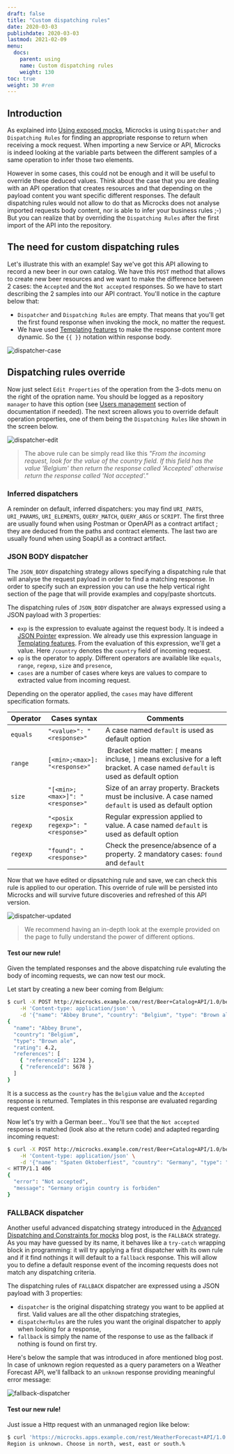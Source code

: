 ```yaml
---
draft: false
title: "Custom dispatching rules"
date: 2020-03-03
publishdate: 2020-03-03
lastmod: 2021-02-09
menu:
  docs:
    parent: using
    name: Custom dispatching rules
    weight: 130
toc: true
weight: 30 #rem
---
```


## Introduction

As explained into [Using exposed mocks](../../mocks), Microcks is using `Dispatcher` and `Dispatching Rules` for finding an appropriate response to return when receiving a mock request. When importing a new Service or API, Microcks is indeed looking at the variable parts between the different samples of a same operation to infer those two elements.

However in some cases, this could not be enough and it will be useful to override these deduced values. Think about the case that you are dealing with an API operation that creates resources and that depending on the payload content you want specific different responses. The default dispatching rules would not allow to do that as Microcks does not analyse imported requests body content, nor is able to infer your business rules ;-) But you can realize that by overriding the `Dispatching Rules` after the first import of the API into the repository.


## The need for custom dispatching rules

Let's illustrate this with an example! Say we've got this API allowing to record a new beer in our own catalog. We have this `POST` method that allows to create new beer resources and we want to make the difference between 2 cases: the `Accepted` and the `Not accepted` responses. So we have to start describing the 2 samples into our API contract. You'll notice in the capture below that:

* `Dispatcher` and `Dispatching Rules` are empty. That means that you'll get the first found response when invoking the mock, no matter the request.
* We have used [Templating features](../templates/) to make the response content more dynamic. So the `{{ }}` notation within response body.

![dispatcher-case](/images/dispatcher-case.png)

## Dispatching rules override

Now just select `Edit Properties` of the operation from the 3-dots menu on the right of the opration name. You should be logged as a repository `manager` to have this option (see [Users management](../administrating/users/) section of documentation if needed). The next screen allows you to override default operation properties, one of them being the `Dispatching Rules` like shown in the screen below.

![dispatcher-edit](/images/dispatcher-edit.png)

> The above rule can be simply read like this *"From the incoming request, look for the value of the country field. If this field has the value 'Belgium' then return the response called 'Accepted' otherwise return the response called 'Not accepted'."*

### Inferred dispatchers

A reminder on default, inferred dispatchers: you may find `URI_PARTS`, `URI_PARAMS`, `URI_ELEMENTS`, `QUERY_MATCH`, `QUERY_ARGS` or `SCRIPT`. The first three are usually found when using Postman or OpenAPI as a contract artifact ; they are deduced from the paths and contract elements. The last two are usually found when using SoapUI as a contract artifact.

### JSON BODY dispatcher

The `JSON_BODY` dispatching strategy allows specifying a dispatching rule that will analyse the request payload in order to find a matching response. In order to specify such an expression you can use the help vertical right section of the page that will provide examples and copy/paste shortcuts.

The dispatching rules of `JSON_BODY` dispatcher are always expressed using a JSON payload with 3 properties:

* `exp` is the expression to evaluate against the request body. It is indeed a [JSON Pointer](https://tools.ietf.org/html/rfc6901) expression. We already use this expression language in [Templating features](../templates/#json-body-pointer-expression). From the evaluation of this expression, we'll get a value. Here `/country` denotes the `country` field of incoming request.
* `op` is the operator to apply. Different operators are available like `equals`, `range`, `regexp`, `size` and `presence`,
* `cases` are a number of cases where keys are values to compare to extracted value from incoming request.

Depending on the operator applied, the `cases` may have different specification formats.

| Operator | Cases syntax | Comments |
| ---------- | ----------------- | ------- |
| `equals` | `"<value>": "<response>"` | A case named `default` is used as default option |
| `range` | `[<min>;<max>]: "<response>"` | Bracket side matter: `[` means incluse, `]` means exclusive for a left bracket. A case named `default` is used as default option | 
| `size` | `"[<min>;<max>]": "<response>"` | Size of an array property. Brackets must be inclusive. A case named `default` is used as default option |
| `regexp` | `"<posix regexp>": "<response>"` | Regular expression applied to value. A case named `default` is used as default option |
| `regexp` | `"found": "<response>"` | Check the presence/absence of a property. 2 mandatory cases: `found` and `default` |

Now that we have edited or dipsatching rule and save, we can check this rule is applied to our operation. This override of rule will be persisted into Microcks and will survive future discoveries and refreshed of this API version.

![dispatcher-updated](/images/dispatcher-updated.png)

> We recommend having an in-depth look at the exemple provided on the page to fully understand the power of different options.

#### Test our new rule!

Given the templated responses and the above dispatching rule evaluting the body of incoming requests, we can now test our mock.

Let start by creating a new beer coming from Belgium:

```sh
$ curl -X POST http://microcks.example.com/rest/Beer+Catalog+API/1.0/beer \
    -H 'Content-type: application/json' \
    -d '{"name": "Abbey Brune", "country": "Belgium", "type": "Brown ale", "rating": 4.2, "references": [ { "referenceId": 1234 }, { "referenceId": 5678 } ]}'  
{
  "name": "Abbey Brune",
  "country": "Belgium",
  "type": "Brown ale",
  "rating": 4.2,
  "references": [
    { "referenceId": 1234 },
    { "referenceId": 5678 }
  ]
}
```

It is a success as the `country` has the `Belgium` value and the `Accepted` response is returned. Templates in this response are evaluated regarding request content.

Now let's try with a German beer... You'll see that the `Not accepted` response is matched (look also at the return code) and adapted regarding incoming request:

```sh
$ curl -X POST http://microcks.example.com/rest/Beer+Catalog+API/1.0/beer \
    -H 'Content-type: application/json' \
    -d '{"name": "Spaten Oktoberfiest", "country": "Germany", "type": "Amber", "rating": 2.8, "references": []}'
< HTTP/1.1 406 
{
  "error": "Not accepted",
  "message": "Germany origin country is forbiden"
}
```

### FALLBACK dispatcher

Another useful advanced dispatching strategy introduced in the [Advanced Dispatching and Constraints for mocks](../../../../blog/advanced-dispatching-constraints/) blog post, is the `FALLBACK` strategy. As you may have guessed by its name, it behaves like a `try-catch` wrapping block in programming: it will try applying a first dispatcher with its own rule and if it find nothings it will default to a `fallback` response. This will allow you to define a default response event of the incoming requests does not match any dispatching criteria.

The dispatching rules of `FALLBACK` dispatcher are expressed using a JSON payload with 3 properties:

* `dispatcher` is the original dispatching strategy you want to be applied at first. Valid values are all the other dispatching strategies,
* `dispatcherRules` are the rules you want the original dispatcher to apply when looking for a response,
* `fallback` is simply the name of the response to use as the fallback if nothing is found on first try.

Here's below the sample that was introduced in afore mentioned blog post. In case of unknown region requested as a query parameters on a Weather Forecast API, we'll fallback to an `unknown` response providing meaningful error message:

![fallback-dispatcher](/images/blog/advanced-dispatching-constraints-final.png)

#### Test our new rule!

Just issue a Http request with an unmanaged region like below:

```sh
$ curl 'https://microcks.apps.example.com/rest/WeatherForecast+API/1.0.0/forecast?region=center&apiKey=qwertyuiop' -k
Region is unknown. Choose in north, west, east or south.%
```